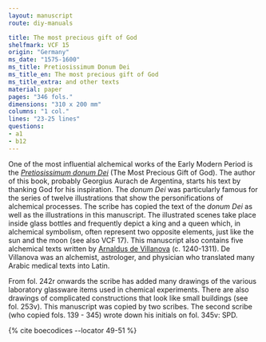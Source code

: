 ```yaml
---
layout: manuscript
route: diy-manuals

title: The most precious gift of God
shelfmark: VCF 15
origin: "Germany"
ms_date: "1575-1600"
ms_title: Pretiosissimum Donum Dei
ms_title_en: The most precious gift of God
ms_title_extra: and other texts
material: paper
pages: "346 fols."
dimensions: "310 x 200 mm"
columns: "1 col."
lines: "23-25 lines"
questions:
- a1
- b12
---
```


One of the most influential alchemical works of the Early Modern Period
is the *[Pretiosissimum donum Dei](http://www.alchemywebsite.com/donumdei.html)* (The Most Precious
Gift of God). The author of this book, probably Georgius Aurach de
Argentina, starts his text by thanking God for his inspiration. The
*donum Dei* was particularly famous for the series of twelve
illustrations that show the personifications of alchemical processes.
The scribe has copied the text of the *donum Dei* as well as the
illustrations in this manuscript. The illustrated scenes take place
inside glass bottles and frequently depict a king and a queen which, in
alchemical symbolism, often represent two opposite elements, just like
the sun and the moon (see also VCF 17). This manuscript also contains
five alchemical texts written by [Arnaldus de
Villanova](https://en.wikipedia.org/wiki/Arnaldus_de_Villa_Nova) (c.
1240-1311). De Villanova was an alchemist, astrologer, and physician who
translated many Arabic medical texts into Latin.

From fol. 242r onwards the scribe has added many drawings of the various
laboratory glassware items used in chemical experiments. There are also
drawings of complicated constructions that look like small buildings
(see fol. 253v). This manuscript was copied by two scribes. The second
scribe (who copied fols. 139 - 345) wrote down his initials on fol. 345v:
SPD.

{% cite boecodices --locator 49-51 %}